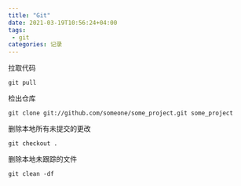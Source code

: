 ```yaml
---
title: "Git"
date: 2021-03-19T10:56:24+04:00
tags: 
 - git
categories: 记录
---
```


拉取代码

```shell
git pull
```

检出仓库

```shell
git clone git://github.com/someone/some_project.git some_project
```

删除本地所有未提交的更改

```shell
git checkout .
```

删除本地未跟踪的文件

```shell
git clean -df
```

